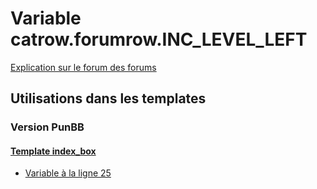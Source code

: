 # Variable catrow.forumrow.INC_LEVEL_LEFT
[Explication sur le forum des forums](http://forum.forumactif.com/t294113-listing-des-variables#catrow.forumrow.INC_LEVEL_LEFT)

## Utilisations dans les templates

### Version PunBB

#### [Template index_box](punbb/index_box.md)
* [Variable à la ligne 25](../punbb/index_box.tpl#L25)